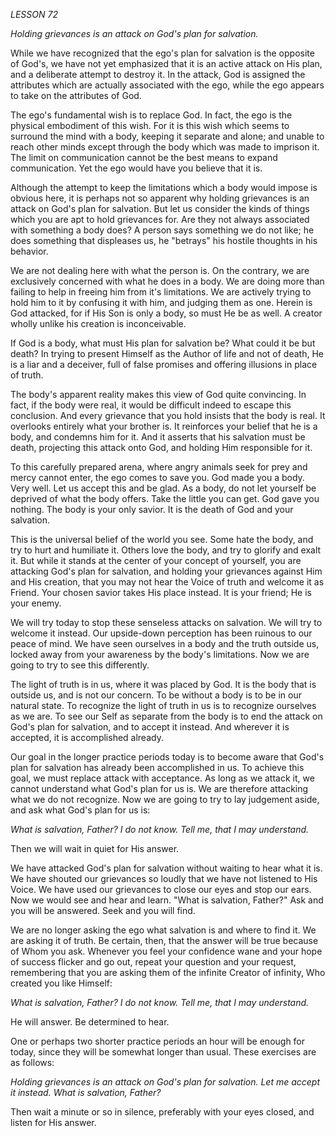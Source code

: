 *LESSON 72*

*Holding grievances is an attack on God's plan for salvation.*

While we have recognized that the ego's plan for salvation is the opposite of God's, we have not yet emphasized that it is an active attack on His plan, and a deliberate attempt to destroy it. In the attack, God is assigned the attributes which are actually associated with the ego, while the ego appears to take on the attributes of God.

The ego's fundamental wish is to replace God. In fact, the ego is the physical embodiment of this wish. For it is this wish which seems to surround the mind with a body, keeping it separate and alone; and unable to reach other minds except through the body which was made to imprison it. The limit on communication cannot be the best means to expand communication. Yet the ego would have you believe that it is.

Although the attempt to keep the limitations which a body would impose is obvious here, it is perhaps not so apparent why holding grievances is an attack on God's plan for salvation. But let us consider the kinds of things which you are apt to hold grievances for. Are they not always associated with something a body does? A person says something we do not like; he does something that displeases us, he "betrays" his hostile thoughts in his behavior.

We are not dealing here with what the person is. On the contrary, we are exclusively concerned with what he does in a body. We are doing more than failing to help in freeing him from it's limitations. We are actively trying to hold him to it by confusing it with him, and judging them as one. Herein is God attacked, for if His Son is only a body, so must He be as well. A creator wholly unlike his creation is inconceivable.

If God is a body, what must His plan for salvation be? What could it be but death? In trying to present Himself as the Author of life and not of death, He is a liar and a deceiver, full of false promises and offering illusions in place of truth.

The body's apparent reality makes this view of God quite convincing. In fact, if the body were real, it would be difficult indeed to escape this conclusion. And every grievance that you hold insists that the body is real. It overlooks entirely what your brother is. It reinforces your belief that he is a body, and condemns him for it. And it asserts that his salvation must be death, projecting this attack onto God, and holding Him responsible for it.

To this carefully prepared arena, where angry animals seek for prey and mercy cannot enter, the ego comes to save you. God made you a body. Very well. Let us accept this and be glad. As a body, do not let yourself be deprived of what the body offers. Take the little you can get. God gave you nothing. The body is your only savior. It is the death of God and your salvation.

This is the universal belief of the world you see. Some hate the body, and try to hurt and humiliate it. Others love the body, and try to glorify and exalt it. But while it stands at the center of your concept of yourself, you are attacking God's plan for salvation, and holding your grievances against Him and His creation, that you may not hear the Voice of truth and welcome it as Friend. Your chosen savior takes His place instead. It is your friend; He is your enemy.

We will try today to stop these senseless attacks on salvation. We will try to welcome it instead. Our upside-down perception has been ruinous to our peace of mind. We have seen ourselves in a body and the truth outside us, locked away from your awareness by the body's limitations. Now we are going to try to see this differently.

The light of truth is in us, where it was placed by God. It is the body that is outside us, and is not our concern. To be without a body is to be in our natural state. To recognize the light of truth in us is to recognize ourselves as we are. To see our Self as separate from the body is to end the attack on God's plan for salvation, and to accept it instead. And wherever it is accepted, it is accomplished already.

Our goal in the longer practice periods today is to become aware that God's plan for salvation has already been accomplished in us. To achieve this goal, we must replace attack with acceptance. As long as we attack it, we cannot understand what God's plan for us is. We are therefore attacking what we do not recognize. Now we are going to try to lay judgement aside, and ask what God's plan for us is:

_What is salvation, Father? I do not know._
_Tell me, that I may understand._

Then we will wait in quiet for His answer.

We have attacked God's plan for salvation without waiting to hear what it is. We have shouted our grievances so loudly that we have not listened to His Voice. We have used our grievances to close our eyes and stop our ears. Now we would see and hear and learn. "What is salvation, Father?" Ask and you will be answered. Seek and you will find.

We are no longer asking the ego what salvation is and where to find it. We are asking it of truth. Be certain, then, that the answer will be true because of Whom you ask. Whenever you feel your confidence wane and your hope of success flicker and go out, repeat your question and your request, remembering that you are asking them of the infinite Creator of infinity, Who created you like Himself:

_What is salvation, Father? I do not know._
_Tell me, that I may understand._

He will answer. Be determined to hear.

One or perhaps two shorter practice periods an hour will be enough for today, since they will be somewhat longer than usual. These exercises are as follows:

_Holding grievances is an attack on God's plan for salvation._
_Let me accept it instead._
_What is salvation, Father?_

Then wait a minute or so in silence, preferably with your eyes closed, and listen for His answer.